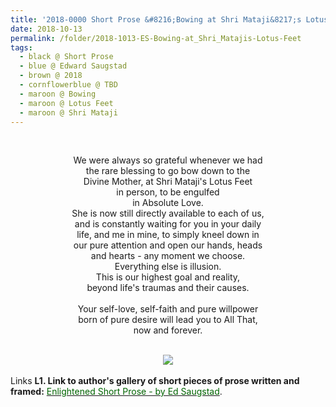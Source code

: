 ```yaml
---
title: '2018-0000 Short Prose &#8216;Bowing at Shri Mataji&8217;s Lotus Feet&#8217; by Edward Saugstad'
date: 2018-10-13
permalink: /folder/2018-1013-ES-Bowing-at_Shri_Matajis-Lotus-Feet
tags:
  - black @ Short Prose
  - blue @ Edward Saugstad
  - brown @ 2018
  - cornflowerblue @ TBD
  - maroon @ Bowing
  - maroon @ Lotus Feet
  - maroon @ Shri Mataji
---
```


<br>

<p style="text-align:center;">
We were always so grateful whenever we had<br>
the rare blessing to go bow down to the<br>
Divine Mother, at Shri Mataji's Lotus Feet<br>
in person, to be engulfed<br>
in Absolute Love.<br>
She is now still directly available to each of us,<br>
and is constantly waiting for you in your daily<br>
life, and me in mine, to simply kneel down in<br>
our pure attention and open our hands, heads<br>
and hearts - any moment we choose.<br>
Everything else is illusion.<br>
This is our highest goal and reality,<br>
beyond life's traumas and their causes.<br>
<br>
Your self-love, self-faith and pure willpower<br>
born of pure desire will lead you to All That,<br>
now and forever.<br>
</p>

<br>

<div style="text-align: center"><img src="https://pub-d2961b45870447fba8dbefdcd37b9c76.r2.dev/2018-1023_Bowing_at_Shri_Mataji's_Lotus_Feet_by_Edward_Saugstad.jpg" /></div>

<br>

<wave-list>
<list-title color="DarkSeaGreen" width="25">Links</list-title>
  <list-item color="BlanchedAlmond"  width="285"><b> L1. Link to author's gallery of short pieces of prose written and framed:</b> <a href="https://imageevent.com/sahaja/art/enlightenedshortproseframedbyeds"><font color="DarkGreen">Enlightened Short Prose - by Ed Saugstad</font></a>. </list-item>
</wave-list>